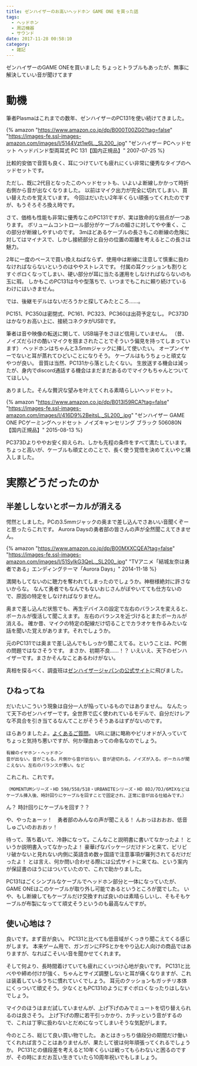 ```yaml
---
title: ゼンハイザーのお高いヘッドホン GAME ONE を買った話
tags:
  - ヘッドホン
  - 周辺機器
  - サウンド
date: 2017-11-28 00:58:10
category:
  - 雑記
---
```



ゼンハイザーのGAME ONEを買いました
ちょっとトラブルもあったが、無事に解決していい音が聞けてます

<!-- more -->

# 動機

筆者Plasmaはこれまでの数年、ゼンハイザーのPC131を使い続けてきました。

{% amazon "https://www.amazon.co.jp/dp/B000T00ZG0?tag=false" "https://images-fe.ssl-images-amazon.com/images/I/5144Vzt1w6L._SL200_.jpg" "ゼンハイザー PCヘッドセット ヘッドバンド型両耳式 PC 131【国内正規品】" 2007-07-25 %}

比較的安価で音質も良く、耳につけていても疲れにくい非常に優秀なタイプのヘッドセットです。

ただし、既に2代目となったこのヘッドセットも、いよいよ断線しかかって時折右側から音が出なくなりました。
以前はマイク出力が完全に切れてしまい、買い替えたのを覚えています。
今回はだいたい2年半くらい頑張ってくれたのですが、もうそろそろ換え時です。

さて、価格も性能も非常に優秀なこのPC131ですが、実は致命的な弱点が一つあります。
ボリュームコントロール部分がケーブルの細さに対してやや重く、この部分が断線しやすいのです。
3mほどあるケーブルの長さもこの断線の危険に対してはマイナスで、しかし接続部分と自分の位置の距離を考えるとこの長さは魅力。

2年に一度のペースで買い換えねばならず、使用中は断線に注意して慎重に扱わなければならないというのはややストレスです。
付属の耳クッションも割りとすぐボロくなってしまい、硬い部分が耳に当たる運用をしなければならないのも玉に瑕。
しかもこのPC131は今や型落ちで、いつまでもこれに頼り続けているわけにはいきません。

では、後継モデルはないだろうかと探してみたところ……。

PC151、PC350は密閉式、PC161、PC323、PC360は出荷予定なし。
PC373Dはかなりお高い上に、接続コネクタがUSBです。

筆者は音や映像の転送に関して、USB端子をさほど信用していません。
（昔、ノイズだらけの酷いマイクを掴まされたことでそういう偏見を持ってしまっています）
ヘッドホンはちゃんと3.5mmジャックに挿して使いたい。
オープンイヤーでないと耳が蒸れてひどいことになりそう。
ケーブルはもうちょっと頑丈なやつが良い。
音質は当然、PC131から落としたくない。
生放送する機会は減ったが、身内でdiscord通話する機会はまだまだあるのでマイクもちゃんとついててほしい。

ありました。そんな贅沢な望みを叶えてくれる素晴らしいヘッドセット。

{% amazon "https://www.amazon.co.jp/dp/B013I59RCA?tag=false" "https://images-fe.ssl-images-amazon.com/images/I/416D9%2BeitsL._SL200_.jpg" "ゼンハイザー GAME ONE PCゲーミングヘッドセット ノイズキャンセリング ブラック 506080N【国内正規品】" 2015-08-13 %}

PC373Dよりややお安く抑えられ、しかも先程の条件をすべて満たしています。
ちょっと高いが、ケーブルも頑丈とのことで、長く使う覚悟を決めてえいやと購入しました。

# 実際どうだったのか

## 半差ししないとボーカルが消える

愕然としました。PCの3.5mmジャックの奥まで差し込んでさあいい音聞くぞーと思ったらこれです。
Aurora Daysの勇者部の皆さんの声が全然聞こえてきません。

{% amazon "https://www.amazon.co.jp/dp/B00MXXCQEA?tag=false" "https://images-fe.ssl-images-amazon.com/images/I/51SyIkG3QeL._SL200_.jpg" "TVアニメ「結城友奈は勇者である」エンディングテーマ「Aurora Days」" 2014-11-18 %}

満開もしてないのに聴力を奪われてしまったのでしょうか。神樹様絶対に許さないからな。
なんて勇者でもなんでもないおじさんがぼやいてても仕方ないので、原因の特定をしなければなりません。

奥まで差し込んだ状態でも、再生デバイスの設定で左右のバランスを変えると、ボーカルが復活して聞こえます。
左右のバランスを近づけるとまたボーカルが消える。
確か昔、マイクの特定の配線だけ切ることでカラオケを作るみたいな話を聞いた覚えがあります。それでしょうか。

元のPC131では奥まで差し込んでもしっかり聞こえてる。ということは、PC側の問題ではなさそうです。
まさか、初期不良……！？
いえいえ、天下のゼンハイザーです。まさかそんなことあるわけがない。

真相を探るべく、調査班は[ゼンハイザージャパンの公式サイト](http://www.sennheiser.co.jp/)に飛びました。

## ひねってね

だいたいこういう現象は自分一人が陥っているものではありません。
なんたって天下のゼンハイザーです。全世界で広く使われているモデルで、自分だけレアな不具合を引き当てるなんてことがそうそうあるはずがないのです。

ほらありましたよ。[よくあるご質問](http://www.sennheiser.co.jp/sen.user.FAQ.html)。
URLに謎に略称やピリオドが入っていてちょっと気持ち悪いですが、何か理由あっての命名なのでしょう。

```
有線のイヤホン・ヘッドホン
音が出ない。音がこもる。片側から音が出ない。音が途切れる。ノイズが入る。ボーカルが聞こえない。左右のバランスが悪い。など
```

これこれ、これです。

```
（MOMENTUMシリーズ・HD 598/558/518・URBANITEシリーズ・HD 8DJ/7DJ/6MIXなどはケーブル挿入後、時計回りにケーブルを回すことで固定され、正常に音が出る仕組みです。）
```

ん？ 時計回りにケーブルを回す？？

や、やったぁーッ！　勇者部のみんなの声が聞こえる！
んおっほおおお、低音しゅごいのおおおッ！

待って、落ち着いて、冷静になって。こんなこと説明書に書いてなかったよ！
というか説明書入ってなかったよ！ 豪華げなパッケージだけドンと来て、ビリビリ破かないと見れない内側に英語含め数ヶ国語で注意事項が羅列されてるだけだったよ！
とは言え、何か問い合わせる際には公式サイトに来てね、という案内が保証書のほうにはついていたので、これで助かりました。

PC131はごくシンプルなケーブルでヘッドホン部分と一体になっていたが、GAME ONEはこのケーブルが取り外し可能であるというところが罠でした。
いや、もし断線してもケーブルだけ交換すれば良いのは素晴らしいし、そもそもケーブルが布製になってて頑丈そうというのも最高なんですが。

## 使い心地は？

良いです。まず音が良い。
PC131と比べても低音域がくっきり聞こえてくる感じがします。
本来ゲーム用で、ガンガンにFPSとかをやり込む人向けの商品ではありますが、なればこそいい音を聞かせてくれます。

そして何より、長時間着けていても疲れにくいつけ心地が良いです。
PC131と比べやや締め付けが強く、ちゃんとサイズ調整しないと耳が痛くなりますが、これは装着しているうちに慣れていくでしょう。
耳元のクッションもガッチリ本体にくっついて頑丈そう。少なくともPC131のようにすぐボロくなったりはしないでしょう。

マイクのほうはまだ試していませんが、上げ下げのみでミュートを切り替えられるのは良さそう。
上げ下げの際に若干引っかかり、カチッという音がするので、これは丁寧に扱わないとだめになってしまいそうな気配がします。

今のところ、総じて良い買い物でした。
あとはきっちり値段分の期間だけ働いてくれれば言うことはありませんが、果たして彼は何年頑張ってくれるでしょうか。
PC131との値段差を考えると10年くらいは戦ってもらわないと困るのですが、その時にまだお互い生きていたら10周年祝いでもしましょう。
